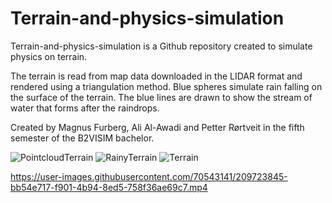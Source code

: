 # Terrain-and-physics-simulation

Terrain-and-physics-simulation is a Github repository created to simulate physics on terrain.

The terrain is read from map data downloaded in the LIDAR format and rendered using a triangulation method.
Blue spheres simulate rain falling on the surface of the terrain. The blue lines are drawn to show the stream of water that forms after the raindrops.

Created by Magnus Furberg, Ali Al-Awadi and Petter Rørtveit in the fifth semester of the B2VISIM bachelor.

![PointcloudTerrain](https://user-images.githubusercontent.com/70543141/209723772-9ed18506-c34b-4ac7-aa7b-0d0922700773.png)
![RainyTerrain](https://user-images.githubusercontent.com/70543141/209723795-6cce9fa6-c0e2-4c3b-af88-cd6c5ca04fd3.png)
![Terrain](https://user-images.githubusercontent.com/70543141/209723796-fa717215-adc0-4bee-8fa6-ae0280c4be52.png)


https://user-images.githubusercontent.com/70543141/209723845-bb54e717-f901-4b94-8ed5-758f36ae69c7.mp4

